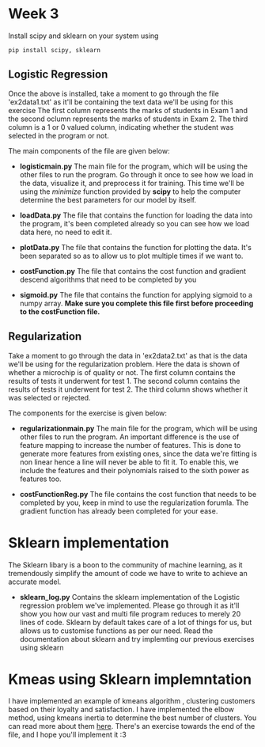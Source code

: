 # Week 3
Install scipy and sklearn on your system using 
```
pip install scipy, sklearn
```
## Logistic Regression

Once the above is installed, take a moment to go through the file 'ex2data1.txt' as it'll be containing the text data we'll be using for this exercise
The first column represents the marks of students in Exam 1 and the second oclumn represents the marks of students in Exam 2. The third column is a 1 or 0 valued column, indicating whether the student was selected in the program or not.

The main components of  the file are given below:
* __logisticmain.py__
The main file for the program, which will be using the other files to run the program. Go through it once to see how we load in the data, visualize it, and preprocess it for training. This time we'll be using the _minimize_ function provided by **scipy** to help the computer determine the best parameters for our model by itself.

* __loadData.py__
The file that contains the function for loading the data into the program, it's been completed already so you can see how we load data here, no need to edit it.

* __plotData.py__
The file that contains the function for plotting the data. It's been separated so as to allow us to plot multiple times if we want to.

* __costFunction.py__
The file that contains the cost function and gradient descend algorithms that need to be completed by you

* __sigmoid.py__
The file that contains the function for applying sigmoid to a numpy array. **Make sure you complete this file first before proceeding to the costFunction file.**


## Regularization
Take a moment to go through the data in 'ex2data2.txt' as that is the data we'll be using for the regularization problem.
Here the data is shown of whether a microchip is of quality or not.
The first column contains the results of tests it underwent for test 1.
The second column contains the results of tests it underwent for test 2.
The third column shows whether it was selected or rejected.

The components for the exercise is given below:

* __regularizationmain.py__
The main file for the program, which will be using other files to  run the program.
An important difference is the use of feature mapping to increase the number of features. This is done to generate more features from existing ones, since the data we're fitting is non linear hence a line will never be able to fit it.
To enable this, we include the features and their polynomials raised to the sixth power as features too.

* __costFunctionReg.py__
The file contains the cost function that needs to be completed by you, keep in mind to use the regularization forumla.
The gradient function has already been completed for your ease.

# Sklearn implementation
The Sklearn libary is a boon to the community of machine learning, as it tremendously simplify the amount of code we have to write to achieve an accurate model. 
* __sklearn_log.py__
Contains the sklearn implementation of the Logistic regression problem we've implemented. Please go through it as it'll show you how our vast and multi file program reduces to merely 20 lines of code. Sklearn by default takes care of a lot of things for us, but allows us to customise functions as per our need. 
Read the documentation about sklearn and try implemting our previous exercises using sklearn

# Kmeas using Sklearn implemntation
I have implemented an example of kmeans algorithm , clustering customers based on their loyalty and satisfaction. 
I have implemented the elbow method, using kmeans inertia to determine the best number of clusters. You can read more about them [here](https://analyticsindiamag.com/beginners-guide-to-k-means-clustering/). There's an exercise towards the end of the file, and I hope you'll implement it :3

